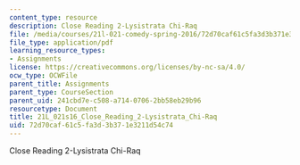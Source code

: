 ```yaml
---
content_type: resource
description: Close Reading 2-Lysistrata Chi-Raq
file: /media/courses/21l-021-comedy-spring-2016/72d70caf61c5fa3d3b371e3211d54c74_21L_021s16_Close_Reading_2-Lysistrata_Chi-Raq.pdf
file_type: application/pdf
learning_resource_types:
- Assignments
license: https://creativecommons.org/licenses/by-nc-sa/4.0/
ocw_type: OCWFile
parent_title: Assignments
parent_type: CourseSection
parent_uid: 241cbd7e-c508-a714-0706-2bb58eb29b96
resourcetype: Document
title: 21L_021s16_Close_Reading_2-Lysistrata_Chi-Raq
uid: 72d70caf-61c5-fa3d-3b37-1e3211d54c74
---
```

Close Reading 2-Lysistrata Chi-Raq